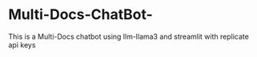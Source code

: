 # Multi-Docs-ChatBot-
This is a Multi-Docs chatbot using llm-llama3 and streamlit with replicate api keys
